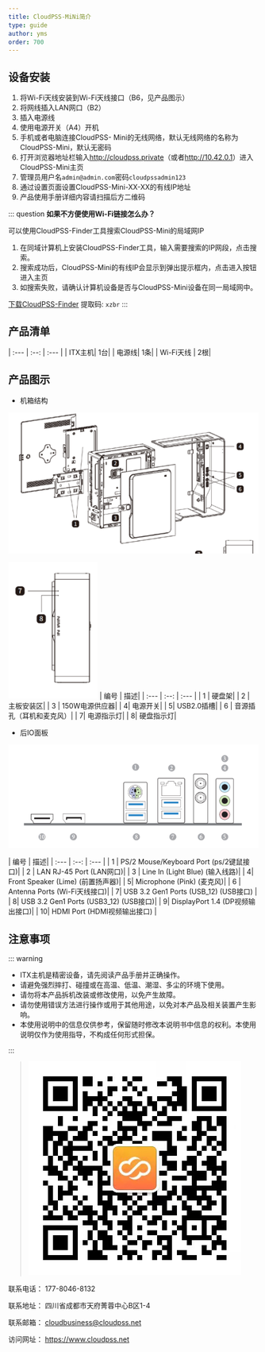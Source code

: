 ```yaml
---
title: CloudPSS-MiNi简介
type: guide
author: yms
order: 700
---
```



## 设备安装
1. 将Wi-Fi天线安装到Wi-Fi天线接口（B6，见产品图示）
2. 将网线插入LAN网口（B2）
3. 插入电源线 
4. 使用电源开关（A4）开机
5. 手机或者电脑连接CloudPSS- Mini的无线网络，默认无线网络的名称为 CloudPSS-Mini，默认无密码
6. 打开浏览器地址栏输入<http://cloudpss.private>（或者<http://10.42.0.1>）进入CloudPSS-Mini主页
7. 管理员用户名`admin@admin.com`密码`cloudpssadmin123`
8. 通过设置页面设置CloudPSS-Mini-XX-XX的有线IP地址
9. 产品使用手册详细内容请扫描后方二维码
    
  ::: question
**如果不方便使用Wi-Fi链接怎么办？**

可以使用CloudPSS-Finder工具搜索CloudPSS-Mini的局域网IP
1. 在同域计算机上安装CloudPSS-Finder工具，输入需要搜索的IP网段，点击搜索。 
2. 搜索成功后，CloudPSS-Mini的有线IP会显示到弹出提示框内，点击进入按钮进入主页
3. 如搜索失败，请确认计算机设备是否与CloudPSS-Mini设备在同一局域网中。
  
 [下载CloudPSS-Finder](https://pan.baidu.com/s/1MSoWOym-fwkaSQKdwifCmA) 提取码: `xzbr`
:::
## 产品清单
| :--- | :--:  | :--- |
|  	ITX主机| 	1台|
| 	电源线| 	1条|
| 	Wi-Fi天线	| 2根|


## 产品图示
* 机箱结构

![机箱图示](./1.png "机箱图示")

![前板图示](./2.png "机箱前板图示")
|  	编号 |  描述|
| :--- | :--:  | :--- |
|  	1 | 	硬盘架|
| 	2 | 	主板安装区|
| 	3 | 150W电源供应器|
|  	4| 	电源开关|
| 	5| 	 USB2.0插槽|
| 	6	| 音源插孔（耳机和麦克风）|
|  	7| 	电源指示灯|
| 	8| 	硬盘指示灯|

* 后IO面板
  
![IO板](./3.png "Io板")

|  	编号 |  描述|
| :--- | :--:  | :--- |
|  	1 | 	PS/2 Mouse/Keyboard Port (ps/2键鼠接口)|
| 	2 | 	LAN RJ-45 Port (LAN网口)|
| 	3 | Line In (Light Blue)  (输入线路)|
|  	4| 	Front Speaker (Lime)  (前置扬声器)|
| 	5| 	Microphone (Pink)  (麦克风)|
| 	6	| Antenna Ports (Wi-Fi天线接口)|
|  	7| 	USB 3.2 Gen1 Ports (USB_12) (USB接口) |
| 	8| 	USB 3.2 Gen1 Ports (USB3_12) (USB接口)|
| 	9| 	DisplayPort 1.4 (DP视频输出接口)|
| 	10| 	HDMI Port (HDMI视频输出接口) |

## 注意事项
  ::: warning
+ ITX主机是精密设备，请先阅读产品手册并正确操作。
+ 请避免强烈摔打、碰撞或在高温、低温、潮湿、多尘的环境下使用。
+ 请勿将本产品拆机改装或修改使用，以免产生故障。
+ 请勿使用错误方法进行操作或用于其他用途，以免对本产品及相关装置产生影响。
+ 本使用说明中的信息仅供参考，保留随时修改本说明书中信息的权利。本使用说明仅作为使用指导，不构成任何形式担保。
  
:::






> ![CloudPSS公众号](./5.png "CloudPSS公众号")


联系电话：
177-8046-8132

联系地址：
四川省成都市天府菁蓉中心B区1-4

联系邮箱：
cloudbusiness@cloudpss.net

访问网址：
<https://www.cloudpss.net>   


<style>
article  blockquote[data-source-line = '86'] {
    all: initial !important
  }
article blockquote[data-source-line = '86'] img {
    height: 200px;
}
article div[class~='question'] > p:last-of-type > a {
  display: inline-block;
  text-align: center;
  transition: all .5s ease;
  background: #4285f4;
  padding: 5px;
  width: 200px;
  color: #fff !important;
  box-shadow: 0 0 2px #999;
  border-radius: 1px;
}
</style>